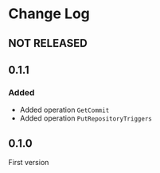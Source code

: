 # Change Log

## NOT RELEASED

## 0.1.1

### Added

- Added operation `GetCommit`
- Added operation `PutRepositoryTriggers`

## 0.1.0

First version
